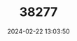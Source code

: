 ---
title: "38277"
category: "Dalbergia pervillei"
draft: false
date: 2024-02-22 13:03:50
languages:
  Malagasy: ["Hazovola", "Volombodipona", "Andramena"]
---